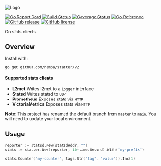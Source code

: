 ![Logo](http://svg.wiersma.co.za/hamba/project?title=statter&tag=Go%20stats%20clients)

[![Go Report Card](https://goreportcard.com/badge/github.com/hamba/statter)](https://goreportcard.com/report/github.com/hamba/statter)
[![Build Status](https://github.com/hamba/statter/actions/workflows/test.yml/badge.svg)](https://github.com/hamba/statter/actions)
[![Coverage Status](https://coveralls.io/repos/github/hamba/statter/badge.svg?branch=master)](https://coveralls.io/github/hamba/statter?branch=master)
[![Go Reference](https://pkg.go.dev/badge/github.com/hamba/statter/v2.svg)](https://pkg.go.dev/github.com/hamba/statter/v2)
[![GitHub release](https://img.shields.io/github/release/hamba/statter.svg)](https://github.com/hamba/statter/releases)
[![GitHub license](https://img.shields.io/badge/license-MIT-blue.svg)](https://raw.githubusercontent.com/hamba/statter/master/LICENSE)

Go stats clients

## Overview

Install with:

```shell
go get github.com/hamba/statter/v2
```

#### Supported stats clients
* **L2met** Writes l2met to a `Logger` interface
* **Statsd** Writes statsd to `UDP`
* **Prometheus** Exposes stats via `HTTP`
* **VictoriaMetrics** Exposes stats via `HTTP`

**Note:** This project has renamed the default branch from `master` to `main`. You will need to update your local environment.

## Usage

```go
reporter := statsd.New(statsdAddr, "")
stats := statter.New(reporter, 10*time.Second).With("my-prefix")

stats.Counter("my-counter", tags.Str("tag", "value")).Inc(1)
```
